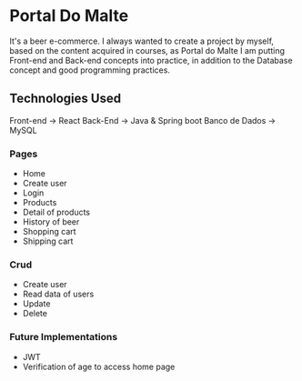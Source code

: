 # Portal Do Malte

It's a beer e-commerce.
I always wanted to create a project by myself, based on the content acquired in courses,
as Portal do Malte I am putting Front-end and Back-end concepts into practice, in addition to the Database concept and good programming practices.

## Technologies Used

Front-end -> React
Back-End -> Java & Spring boot
Banco de Dados -> MySQL

### Pages
 - Home
 - Create user
 - Login
 - Products
 - Detail of products
 - History of beer
 - Shopping cart
 - Shipping cart
 
 ### Crud
 
 - Create user
 - Read data of users
 - Update
 - Delete
 
 ### Future Implementations
 - JWT
 - Verification of age to access home page
